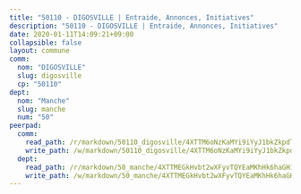 ```yaml
---
title: "50110 - DIGOSVILLE | Entraide, Annonces, Initiatives"
description: "50110 - DIGOSVILLE | Entraide, Annonces, Initiatives"
date: 2020-01-11T14:09:21+09:00
collapsible: false
layout: commune
comm:
  nom: "DIGOSVILLE"
  slug: digosville
  cp: "50110"
dept:
  nom: "Manche"
  slug: manche
  num: "50"
peerpad:
  comm:
    read_path: /r/markdown/50110_digosville/4XTTM6oNzKaMYi9iYyJ1bkZkpdTbmFCVXGbWAoYCtpy3tUDrq
    write_path: /w/markdown/50110_digosville/4XTTM6oNzKaMYi9iYyJ1bkZkpdTbmFCVXGbWAoYCtpy3tUDrq-K3TgTjenNntnK3tgsEr6i3MUmcmCfaN3jNFsNrkdEyvP7EnxrNktpDjFbCGCkG9HL6DfV426qjJvTgkVvUpnPKWKCBsWSieRKiLt8g3zpfJc6aBNi1Fb5hQVKHHKoSYxXsr8nrfB
  dept:
    read_path: /r/markdown/50_manche/4XTTMEGkHvbt2wXFyvTQYEaMKhHk6haGH1SzsRNevKgBDTuXr
    write_path: /w/markdown/50_manche/4XTTMEGkHvbt2wXFyvTQYEaMKhHk6haGH1SzsRNevKgBDTuXr-K3TgUSx1rwmRRLqHcTLLdo4dVfTRKvf94KKagmUFPevWSp2f9nuc6fJF25TtLArzK8teuQ5TvuAMqW38N2MYgT18hBoXtjmKX9WuSn2vkujmSJPp3gF4gsuMmfEM8Th4Ap94heFE
---
```


